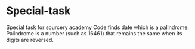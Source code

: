 # Special-task
Special task for sourcery academy
Code finds date which is a palindrome. Palindrome is a number (such as 16461) that remains the same when its digits are reversed.
